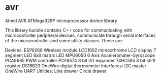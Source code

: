 # avr
Atmel AVR ATMega328P microprocessor device library

This library bundle contains C++ code for communicating with microcontroller peripheral devices, communicate through serial interfaces of
the microcontroller and some utility classes. These are:

Devices:
  ESP8266 Wireless module
  LCD1602 monocrhrome LCD display
  7 segment LED
  8x8 matrix LED
  MPU6050 6 Axis Acceleromater-Gyroscope
  PCA9685 PWM controller
  PCF8574 8 bit I/O expander
  74HC595 8 bit shift register
  DS18B20 OneWire digital thermometer
Interfaces:
  I2C master
  OneWire
  UART
Utilities:
  Line drawer
  Circle drawer

